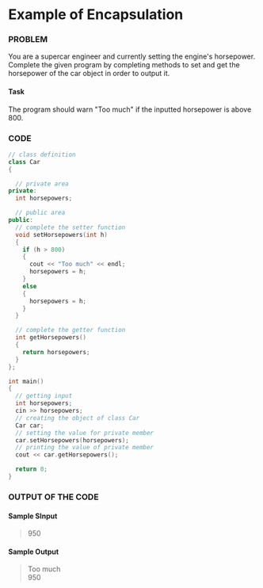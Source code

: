 # Example of Encapsulation

### PROBLEM

You are a supercar engineer and currently setting the engine's horsepower.
Complete the given program by completing methods to set and get the horsepower of the car object in order to output it.

#### Task

The program should warn "Too much" if the inputted horsepower is above 800.

### CODE

```cpp
// class definition
class Car
{

  // private area
private:
  int horsepowers;

  // public area
public:
  // complete the setter function
  void setHorsepowers(int h)
  {
    if (h > 800)
    {
      cout << "Too much" << endl;
      horsepowers = h;
    }
    else
    {
      horsepowers = h;
    }
  }

  // complete the getter function
  int getHorsepowers()
  {
    return horsepowers;
  }
};

int main()
{
  // getting input
  int horsepowers;
  cin >> horsepowers;
  // creating the object of class Car
  Car car;
  // setting the value for private member
  car.setHorsepowers(horsepowers);
  // printing the value of private member
  cout << car.getHorsepowers();

  return 0;
}
```

### OUTPUT OF THE CODE

#### Sample SInput

> 950<br>

#### Sample Output

> Too much<br>
> 950<br>
